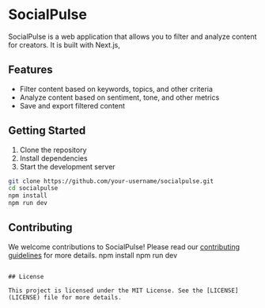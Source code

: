 # SocialPulse

SocialPulse is a web application that allows you to filter and analyze content for creators. It is built with Next.js,

## Features

- Filter content based on keywords, topics, and other criteria
- Analyze content based on sentiment, tone, and other metrics
- Save and export filtered content

## Getting Started

1. Clone the repository
2. Install dependencies
3. Start the development server

```bash
git clone https://github.com/your-username/socialpulse.git
cd socialpulse
npm install
npm run dev
```

## Contributing

We welcome contributions to SocialPulse! Please read our [contributing guidelines](CONTRIBUTING.md) for more details.
npm install
npm run dev
```

## License

This project is licensed under the MIT License. See the [LICENSE](LICENSE) file for more details.       



        
